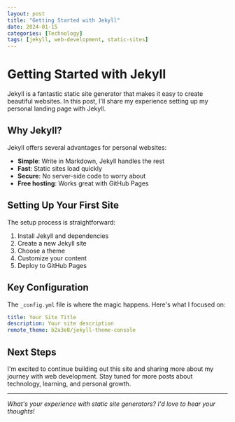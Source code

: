 ```yaml
---
layout: post
title: "Getting Started with Jekyll"
date: 2024-01-15
categories: [Technology]
tags: [jekyll, web-development, static-sites]
---
```


# Getting Started with Jekyll

Jekyll is a fantastic static site generator that makes it easy to create beautiful websites. In this post, I'll share my experience setting up my personal landing page with Jekyll.

## Why Jekyll?

Jekyll offers several advantages for personal websites:

- **Simple**: Write in Markdown, Jekyll handles the rest
- **Fast**: Static sites load quickly
- **Secure**: No server-side code to worry about
- **Free hosting**: Works great with GitHub Pages

## Setting Up Your First Site

The setup process is straightforward:

1. Install Jekyll and dependencies
2. Create a new Jekyll site
3. Choose a theme
4. Customize your content
5. Deploy to GitHub Pages

## Key Configuration

The `_config.yml` file is where the magic happens. Here's what I focused on:

```yaml
title: Your Site Title
description: Your site description
remote_theme: b2a3e8/jekyll-theme-console
```

## Next Steps

I'm excited to continue building out this site and sharing more about my journey with web development. Stay tuned for more posts about technology, learning, and personal growth.

---

*What's your experience with static site generators? I'd love to hear your thoughts!* 